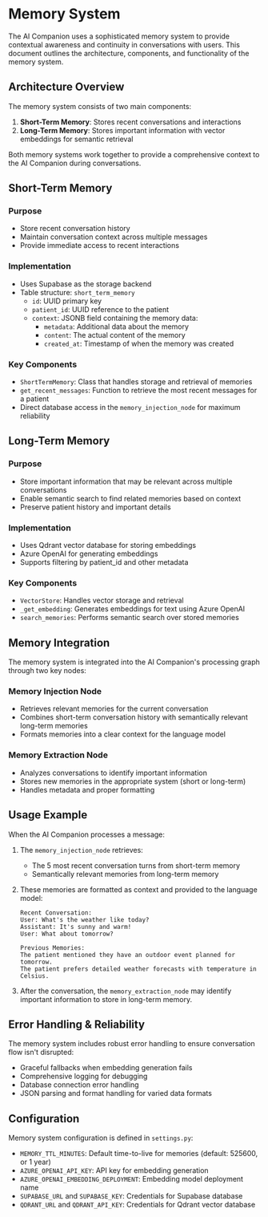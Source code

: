 # Memory System

The AI Companion uses a sophisticated memory system to provide contextual awareness and continuity in conversations with users. This document outlines the architecture, components, and functionality of the memory system.

## Architecture Overview

The memory system consists of two main components:

1. **Short-Term Memory**: Stores recent conversations and interactions
2. **Long-Term Memory**: Stores important information with vector embeddings for semantic retrieval

Both memory systems work together to provide a comprehensive context to the AI Companion during conversations.

## Short-Term Memory

### Purpose
- Store recent conversation history
- Maintain conversation context across multiple messages
- Provide immediate access to recent interactions

### Implementation
- Uses Supabase as the storage backend
- Table structure: `short_term_memory`
  - `id`: UUID primary key
  - `patient_id`: UUID reference to the patient
  - `context`: JSONB field containing the memory data:
    - `metadata`: Additional data about the memory
    - `content`: The actual content of the memory
    - `created_at`: Timestamp of when the memory was created

### Key Components
- `ShortTermMemory`: Class that handles storage and retrieval of memories
- `get_recent_messages`: Function to retrieve the most recent messages for a patient
- Direct database access in the `memory_injection_node` for maximum reliability

## Long-Term Memory

### Purpose
- Store important information that may be relevant across multiple conversations
- Enable semantic search to find related memories based on context
- Preserve patient history and important details

### Implementation
- Uses Qdrant vector database for storing embeddings
- Azure OpenAI for generating embeddings
- Supports filtering by patient_id and other metadata

### Key Components
- `VectorStore`: Handles vector storage and retrieval
- `_get_embedding`: Generates embeddings for text using Azure OpenAI
- `search_memories`: Performs semantic search over stored memories

## Memory Integration

The memory system is integrated into the AI Companion's processing graph through two key nodes:

### Memory Injection Node
- Retrieves relevant memories for the current conversation
- Combines short-term conversation history with semantically relevant long-term memories
- Formats memories into a clear context for the language model

### Memory Extraction Node
- Analyzes conversations to identify important information
- Stores new memories in the appropriate system (short or long-term)
- Handles metadata and proper formatting

## Usage Example

When the AI Companion processes a message:

1. The `memory_injection_node` retrieves:
   - The 5 most recent conversation turns from short-term memory
   - Semantically relevant memories from long-term memory
   
2. These memories are formatted as context and provided to the language model:
   ```
   Recent Conversation:
   User: What's the weather like today?
   Assistant: It's sunny and warm!
   User: What about tomorrow?
   
   Previous Memories:
   The patient mentioned they have an outdoor event planned for tomorrow.
   The patient prefers detailed weather forecasts with temperature in Celsius.
   ```

3. After the conversation, the `memory_extraction_node` may identify important information to store in long-term memory.

## Error Handling & Reliability

The memory system includes robust error handling to ensure conversation flow isn't disrupted:

- Graceful fallbacks when embedding generation fails
- Comprehensive logging for debugging
- Database connection error handling
- JSON parsing and format handling for varied data formats

## Configuration

Memory system configuration is defined in `settings.py`:

- `MEMORY_TTL_MINUTES`: Default time-to-live for memories (default: 525600, or 1 year)
- `AZURE_OPENAI_API_KEY`: API key for embedding generation
- `AZURE_OPENAI_EMBEDDING_DEPLOYMENT`: Embedding model deployment name
- `SUPABASE_URL` and `SUPABASE_KEY`: Credentials for Supabase database
- `QDRANT_URL` and `QDRANT_API_KEY`: Credentials for Qdrant vector database 